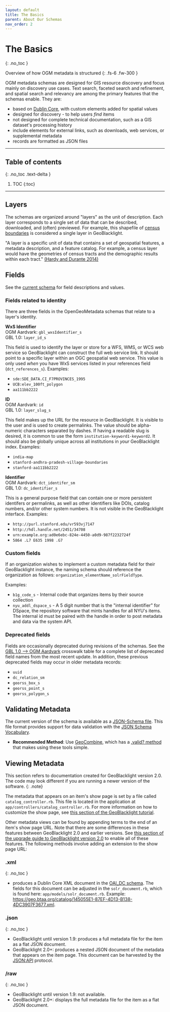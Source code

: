 ```yaml
---
layout: default
title: The Basics
parent: About Our Schemas
nav_order: 2
---
```


# The Basics
{: .no_toc }

Overview of how OGM metadata is structured
{: .fs-6 .fw-300 }

OGM metadata schemas are designed for GIS resource discovery and focus mainly on discovery use cases. Text search, faceted search and refinement, and spatial search and relevancy are among the primary features that the schemas enable. They are:

* based on [Dublin Core](https://www.dublincore.org/specifications/dublin-core/dcmi-terms/), with custom elements added for spatial values
* designed for discovery - to help users _find_ items
* not designed for complete technical documentation, such as a GIS dataset's processing history
* include elements for external links, such as downloads, web services, or supplemental metadata
* records are formatted as JSON files

---
## Table of contents
{: .no_toc .text-delta }

1. TOC
{:toc}

---

## Layers

The schemas are organized around "layers" as the unit of description. Each layer corresponds to a single set of data that can be described, downloaded, and (often) previewed. For example, this shapefile of [census boundaries](https://earthworks.stanford.edu/catalog/stanford-rf385pb1942) is considered a single layer in GeoBlacklight.

"A layer is a specific unit of data that contains a set of geospatial features, a metadata description, and a feature catalog. For example, a census layer would have the geometries of census tracts and the demographic results within each tract." [(Hardy and Durante 2014)](http://journal.code4lib.org/articles/9710)

## Fields
See the [current schema](../../aardvarkSchema) for field descriptions and values.

### Fields related to identity

There are three fields in the OpenGeoMetadata schemas that relate to a layer's identity.

**WxS Identifier**
<br>OGM Aardvark: `gbl_wxsIdentifier_s`
<br>GBL 1.0: `layer_id_s`

This field is used to identify the layer or store for a WFS, WMS, or WCS web service so GeoBlacklight can construct the full web service link. It should point to a specific layer within an OGC geospatial web service. This value is only used _when_ you have WxS services listed in your references field (`dct_references_s`). Examples:

* `sde:SDE_DATA.CI_F7PROVINCES_1995`
* `UCB:elev_100ft_polygon`
* `aa111bb2222 `

**ID**
<br>OGM Aardvark: `id`
<br>GBL 1.0: `layer_slug_s`

This field makes up the URL for the resource in GeoBlacklight. It is visible to the user and is used to create permalinks. The value should be alpha-numeric characters separated by dashes. If having a readable slug is desired, it is common to use the form `institution-keyword1-keyword2`. It should also be globally unique across all institutions in *your* GeoBlacklight index. Examples:

* `india-map`
* `stanford-andhra-pradesh-village-boundaries`
* `stanford-aa111bb2222`

**Identifier**
<br>OGM Aardvark: `dct_identifer_sm`
<br>GBL 1.0: `dc_identifier_s`

This is a general purpose field that can contain one or more persistent identifers or permalinks, as well as other identifiers like DOIs, catalog numbers, and/or other system numbers. It is not visible in the GeoBlacklight interface. Examples:

* `http://purl.stanford.edu/vr593vj7147`
* `http://hdl.handle.net/2451/34708`
* `urn:example.org:ad0e6ebc-824e-4450-a0d9-987f2232724f`
* `5864 .L7 E635 1998 .G7`

### Custom fields

If an organization wishes to implement a custom metadata field for their GeoBlacklight instance, the naming schema should reference the organization as follows: `organization_elementName_solrFieldType`.

Examples:
* `b1g_code_s` - Internal code that organizes items by their source collection
* `nyu_addl_dspace_s` - A 5 digit number that is the "internal identifier" for DSpace, the repository software that mints handles for all NYU's items. The internal id must be paired with the handle in order to post metadata and data via the system API.

### Deprecated fields

Fields are occasionally deprecated during revisions of the schemas. See the [GBL 1.0 --> OGM Aardvark](../about-ogm-aardvark/#crosswalkable-and-new-elements) crosswalk table for a complete list of deprecated field names from the most recent update. In addition, these previous deprecated fields may occur in older metadata records:

* `uuid`
* `dc_relation_sm`
* `georss_box_s`
* `georss_point_s`
* `georss_polygon_s`

## Validating Metadata

The current version of the schema is available as a [JSON-Schema file](https://github.com/geoblacklight/geoblacklight/tree/main/schema). This file format provides support for data validation with the [JSON Schema Vocabulary](http://json-schema.org).
* **Recommended Method**: Use [GeoCombine](https://github.com/OpenGeoMetadata/GeoCombine), which has a [.valid? method](http://www.rubydoc.info/gems/geo_combine/0.1.0/GeoCombine/Geoblacklight#valid%3F-instance_method) that makes using these tools simple.

## Viewing Metadata

This section refers to documentation created for GeoBlacklight version 2.0. The code may look different if you are running a newer version of the software.
{: .note}

The metadata that appears on an item's show page is set by a file called `catalog_controller.rb`. This file is located in the application at `app/controllers/catalog_controller.rb`. For more information on how to customize the show page, see [this section of the GeoBlacklight tutorial](https://geoblacklight.org/tutorial/2015/02/09/customize-your-application.html#customize-metadata-shown).

Other metadata views can be found by appending terms to the end of an item's show page URL. Note that there are some differences in these features between GeoBlacklight 2.0 and earlier versions. See [this section of the upgrade guide to GeoBlacklight version 2.0](https://github.com/geoblacklight/geoblacklight/wiki/GeoBlacklight-2.0-Upgrade-Guide#update-catalogcontroller) to enable all of these features. The following methods involve adding an extension to the show page URL:

### .xml
{: .no_toc }

* produces a Dublin Core XML document in the [OAI_DC schema](https://www.openarchives.org/OAI/2.0/oai_dc.xsd). The fields for this document can be adjusted in the `solr_document.rb`, which is found here: `app/models/solr_document.rb`. Example: https://geo.btaa.org/catalog/145055E1-87EF-4D13-B138-4DC3907F3677.xml.

### .json
{: .no_toc }

* GeoBlacklight until version 1.9: produces a full metadata file for the item as a flat JSON document.
* GeoBlacklight 2.0+: produces a nested JSON document of the metadata that appears on the item page. This document can be harvested by the [JSON:API](https://jsonapi.org/) protocol.

### /raw
{: .no_toc }

* GeoBlacklight until version 1.9: not available.
* GeoBlacklight 2.0+: displays the full metadata file for the item as a flat JSON document.
